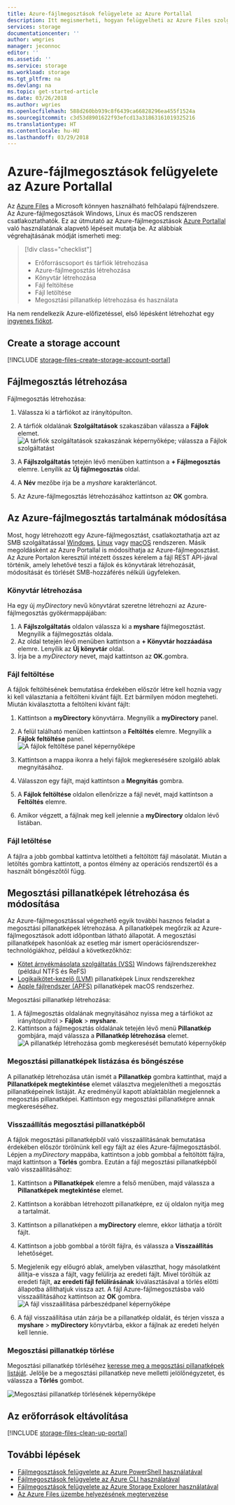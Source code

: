 ```yaml
---
title: Azure-fájlmegosztások felügyelete az Azure Portallal
description: Itt megismerheti, hogyan felügyelheti az Azure Files szolgáltatást az Azure Portal használatával.
services: storage
documentationcenter: ''
author: wmgries
manager: jeconnoc
editor: ''
ms.assetid: ''
ms.service: storage
ms.workload: storage
ms.tgt_pltfrm: na
ms.devlang: na
ms.topic: get-started-article
ms.date: 03/26/2018
ms.author: wgries
ms.openlocfilehash: 588d260bb939c8f6439ca66828296ea455f1524a
ms.sourcegitcommit: c3d53d8901622f93efcd13a31863161019325216
ms.translationtype: HT
ms.contentlocale: hu-HU
ms.lasthandoff: 03/29/2018
---
```

# <a name="managing-azure-file-shares-with-the-azure-portal"></a>Azure-fájlmegosztások felügyelete az Azure Portallal 
Az [Azure Files](storage-files-introduction.md) a Microsoft könnyen használható felhőalapú fájlrendszere. Az Azure-fájlmegosztások Windows, Linux és macOS rendszeren csatlakoztathatók. Ez az útmutató az Azure-fájlmegosztások [Azure Portallal](https://portal.azure.com/) való használatának alapvető lépéseit mutatja be. Az alábbiak végrehajtásának módját ismerheti meg:

> [!div class="checklist"]
> * Erőforráscsoport és tárfiók létrehozása
> * Azure-fájlmegosztás létrehozása 
> * Könyvtár létrehozása
> * Fájl feltöltése 
> * Fájl letöltése
> * Megosztási pillanatkép létrehozása és használata

Ha nem rendelkezik Azure-előfizetéssel, első lépésként létrehozhat egy [ingyenes fiókot](https://azure.microsoft.com/free/?WT.mc_id=A261C142F).

## <a name="create-a-storage-account"></a>Create a storage account
[!INCLUDE [storage-files-create-storage-account-portal](../../../includes/storage-files-create-storage-account-portal.md)]

## <a name="create-a-file-share"></a>Fájlmegosztás létrehozása
Fájlmegosztás létrehozása:

1. Válassza ki a tárfiókot az irányítópulton.
2. A tárfiók oldalának **Szolgáltatások** szakaszában válassza a **Fájlok** elemet.
    ![A tárfiók szolgáltatások szakaszának képernyőképe; válassza a Fájlok szolgáltatást](media/storage-how-to-use-files-portal/create-file-share-1.png)

3. A **Fájlszolgáltatás** tetején lévő menüben kattintson a **+ Fájlmegosztás** elemre. Lenyílik az **Új fájlmegosztás** oldal.
4. A **Név** mezőbe írja be a *myshare* karakterláncot.
5. Az Azure-fájlmegosztás létrehozásához kattintson az **OK** gombra.

## <a name="manipulating-the-contents-of-the-azure-file-share"></a>Az Azure-fájlmegosztás tartalmának módosítása
Most, hogy létrehozott egy Azure-fájlmegosztást, csatlakoztathatja azt az SMB szolgáltatással [Windows](storage-how-to-use-files-windows.md), [Linux](storage-how-to-use-files-linux.md) vagy [macOS](storage-how-to-use-files-mac.md) rendszeren. Másik megoldásként az Azure Portallal is módosíthatja az Azure-fájlmegosztást. Az Azure Portalon keresztül intézett összes kérelem a fájl REST API-jával történik, amely lehetővé teszi a fájlok és könyvtárak létrehozását, módosítását és törlését SMB-hozzáférés nélküli ügyfeleken.

### <a name="create-directory"></a>Könyvtár létrehozása
Ha egy új *myDirectory* nevű könyvtárat szeretne létrehozni az Azure-fájlmegosztás gyökérmappájában:

1. A **Fájlszolgáltatás** oldalon válassza ki a **myshare** fájlmegosztást. Megnyílik a fájlmegosztás oldala.
2. Az oldal tetején lévő menüben kattintson a **+ Könyvtár hozzáadása** elemre. Lenyílik az **Új könyvtár** oldal.
3. Írja be a *myDirectory* nevet, majd kattintson az **OK**.gombra.

### <a name="upload-a-file"></a>Fájl feltöltése 
A fájlok feltöltésének bemutatása érdekében először létre kell hoznia vagy ki kell választania a feltölteni kívánt fájlt. Ezt bármilyen módon megteheti. Miután kiválasztotta a feltölteni kívánt fájlt:

1. Kattintson a **myDirectory** könyvtárra. Megnyílik a **myDirectory** panel.
2. A felül található menüben kattintson a **Feltöltés** elemre. Megnyílik a **Fájlok feltöltése** panel.  
    ![A fájlok feltöltése panel képernyőképe](media/storage-how-to-use-files-portal/upload-file-1.png)

3. Kattintson a mappa ikonra a helyi fájlok megkeresésére szolgáló ablak megnyitásához. 
4. Válasszon egy fájlt, majd kattintson a **Megnyitás** gombra. 
5. A **Fájlok feltöltése** oldalon ellenőrizze a fájl nevét, majd kattintson a **Feltöltés** elemre.
6. Amikor végzett, a fájlnak meg kell jelennie a **myDirectory** oldalon lévő listában.

### <a name="download-a-file"></a>Fájl letöltése
A fájlra a jobb gombbal kattintva letöltheti a feltöltött fájl másolatát. Miután a letöltés gombra kattintott, a pontos élmény az operációs rendszertől és a használt böngészőtől függ.

## <a name="create-and-modify-share-snapshots"></a>Megosztási pillanatképek létrehozása és módosítása
Az Azure-fájlmegosztással végezhető egyik további hasznos feladat a megosztási pillanatképek létrehozása. A pillanatképek megőrzik az Azure-fájlmegosztások adott időpontban látható állapotát. A megosztási pillanatképek hasonlóak az esetleg már ismert operációsrendszer-technológiákhoz, például a következőkhöz:
- [Kötet árnyékmásolata szolgáltatás (VSS)](https://docs.microsoft.com/previous-versions/windows/it-pro/windows-server-2008-R2-and-2008/ee923636) Windows fájlrendszerekhez (például NTFS és ReFS)
- [Logikaikötet-kezelő (LVM)](https://en.wikipedia.org/wiki/Logical_Volume_Manager_(Linux)#Basic_functionality) pillanatképek Linux rendszerekhez
- [Apple fájlrendszer (APFS)](https://developer.apple.com/library/content/documentation/FileManagement/Conceptual/APFS_Guide/Features/Features.html) pillanatképek macOS rendszerhez. 

Megosztási pillanatkép létrehozása:

1. A fájlmegosztás oldalának megnyitásához nyissa meg a tárfiókot az irányítópultról > **Fájlok** > **myshare**. 
2. Kattintson a fájlmegosztás oldalának tetején lévő menü **Pillanatkép** gombjára, majd válassza a **Pillanatkép létrehozása** elemet.  
    ![A pillanatkép létrehozása gomb megkeresését bemutató képernyőkép](media/storage-how-to-use-files-portal/create-snapshot-1.png)

### <a name="list-and-browse-share-snapshots"></a>Megosztási pillanatképek listázása és böngészése
A pillanatkép létrehozása után ismét a **Pillanatkép** gombra kattinthat, majd a **Pillanatképek megtekintése** elemet választva megjelenítheti a megosztás pillanatképeinek listáját. Az eredményül kapott ablaktáblán megjelennek a megosztás pillanatképei. Kattintson egy megosztási pillanatképre annak megkereséséhez.

### <a name="restore-from-a-share-snapshot"></a>Visszaállítás megosztási pillanatképből
A fájlok megosztási pillanatképből való visszaállításának bemutatása érdekében először törölnünk kell egy fájlt az éles Azure-fájlmegosztásból. Lépjen a *myDirectory* mappába, kattintson a jobb gombbal a feltöltött fájlra, majd kattintson a **Törlés** gombra. Ezután a fájl megosztási pillanatképből való visszaállításához:

1. Kattintson a **Pillanatképek** elemre a felső menüben, majd válassza a **Pillanatképek megtekintése** elemet. 
2. Kattintson a korábban létrehozott pillanatképre, ez új oldalon nyitja meg a tartalmát. 
3. Kattintson a pillanatképen a **myDirectory** elemre, ekkor láthatja a törölt fájlt. 
4. Kattintson a jobb gombbal a törölt fájlra, és válassza a **Visszaállítás** lehetőséget.
5. Megjelenik egy előugró ablak, amelyben választhat, hogy másolatként állítja-e vissza a fájlt, vagy felülírja az eredeti fájlt. Mivel töröltük az eredeti fájlt, **az eredeti fájl felülírásának** kiválasztásával a törlés előtti állapotba állíthatjuk vissza azt. A fájl Azure-fájlmegosztásba való visszaállításához kattintson az **OK** gombra.  
    ![A fájl visszaállítása párbeszédpanel képernyőképe](media/storage-how-to-use-files-portal/restore-snapshot-1.png)

6. A fájl visszaállítása után zárja be a pillanatkép oldalát, és térjen vissza a **myshare** > **myDirectory** könyvtárba, ekkor a fájlnak az eredeti helyén kell lennie.

### <a name="delete-a-share-snapshot"></a>Megosztási pillanatkép törlése
Megosztási pillanatkép törléséhez [keresse meg a megosztási pillanatképek listáját](#list-and-browse-a-share-snapshot). Jelölje be a megosztási pillanatkép neve melletti jelölőnégyzetet, és válassza a **Törlés** gombot.

![Megosztási pillanatkép törlésének képernyőképe](media/storage-how-to-use-files-portal/delete-snapshot-1.png)

## <a name="clean-up-resources"></a>Az erőforrások eltávolítása
[!INCLUDE [storage-files-clean-up-portal](../../../includes/storage-files-clean-up-portal.md)]

## <a name="next-steps"></a>További lépések
- [Fájlmegosztások felügyelete az Azure PowerShell használatával](storage-how-to-use-files-powershell.md)
- [Fájlmegosztások felügyelete az Azure CLI használatával](storage-how-to-use-files-cli.md)
- [Fájlmegosztások felügyelete az Azure Storage Explorer használatával](storage-how-to-use-files-storage-explorer.md)
- [Az Azure Files üzembe helyezésének megtervezése](storage-files-planning.md)